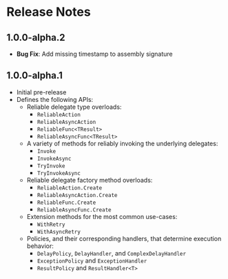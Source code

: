 # Release Notes

## 1.0.0-alpha.2
- **Bug Fix**: Add missing timestamp to assembly signature

## 1.0.0-alpha.1
- Initial pre-release
- Defines the following APIs:
    - Reliable delegate type overloads:
        - `ReliableAction`
        - `ReliableAsyncAction`
        - `ReliableFunc<TResult>`
        - `ReliableAsyncFunc<TResult>`
    - A variety of methods for reliably invoking the underlying delegates:
        - `Invoke`
        - `InvokeAsync`
        - `TryInvoke`
        - `TryInvokeAsync`
    - Reliable delegate factory method overloads:
        - `ReliableAction.Create`
        - `ReliableAsyncAction.Create`
        - `ReliableFunc.Create`
        - `ReliableAsyncFunc.Create`
    - Extension methods for the most common use-cases:
        - `WithRetry`
        - `WithAsyncRetry`
    - Policies, and their corresponding handlers, that determine execution behavior:
        - `DelayPolicy`, `DelayHandler`, and `ComplexDelayHandler`
        - `ExceptionPolicy` and `ExceptionHandler`
        - `ResultPolicy` and `ResultHandler<T>`